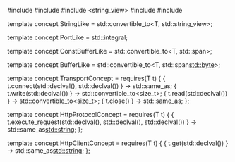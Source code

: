 #include <concepts>
#include <string>
#include <string_view>
#include <span>
#include <cstddef>

template <typename T>
concept StringLike = std::convertible_to<T, std::string_view>;

template <typename T>
concept PortLike = std::integral<T>;

template <typename T>
concept ConstBufferLike = std::convertible_to<T, std::span<const std::byte>>;

template <typename T>
concept BufferLike = std::convertible_to<T, std::span<std::byte>>;


template <typename T>
concept TransportConcept = requires(T t) {
    { t.connect(std::declval<StringLike auto>(), std::declval<PortLike auto>()) } -> std::same_as<void>;
    { t.write(std::declval<ConstBufferLike auto>()) } -> std::convertible_to<size_t>;
    { t.read(std::declval<BufferLike auto>()) } -> std::convertible_to<size_t>;
    { t.close() } -> std::same_as<void>;
};

template <typename T>
concept HttpProtocolConcept = requires(T t) {
    { t.execute_request(std::declval<StringLike auto>(), 
                         std::declval<PortLike auto>(), 
                         std::declval<StringLike auto>()) } -> std::same_as<std::string>;
};

template <typename T>
concept HttpClientConcept = requires(T t) {
    { t.get(std::declval<StringLike auto>()) } -> std::same_as<std::string>;
};